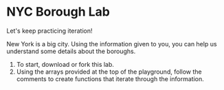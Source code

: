 # NYC Borough Lab

Let's keep practicing iteration! 

New York is a big city. Using the information given to you, you can help us understand some details about the boroughs.

1. To start, download or fork this lab.
2. Using the arrays provided at the top of the playground, follow the comments to create functions that iterate through the information.
